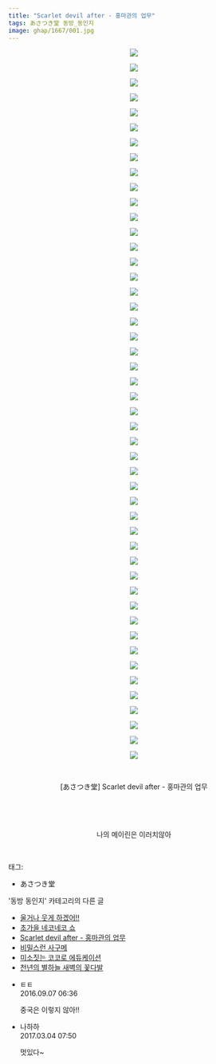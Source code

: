 ```yaml
---
title: "Scarlet devil after - 홍마관의 업무"
tags: あさつき堂 동방_동인지
image: ghap/1667/001.jpg
---
```

<div class="article">
<p style="text-align: center; clear: none; float: none;"><img src="{{ site.nasurl }}/ghap/1667/001.jpg"/></p>
<p style="text-align: center; clear: none; float: none;"><img src="{{ site.nasurl }}/ghap/1667/002.jpg"/></p>
<p style="text-align: center; clear: none; float: none;"><img src="{{ site.nasurl }}/ghap/1667/003.jpg"/></p>
<p style="text-align: center; clear: none; float: none;"><img src="{{ site.nasurl }}/ghap/1667/004.jpg"/></p>
<p style="text-align: center; clear: none; float: none;"><img src="{{ site.nasurl }}/ghap/1667/005.jpg"/></p>
<p style="text-align: center; clear: none; float: none;"><img src="{{ site.nasurl }}/ghap/1667/006.jpg"/></p>
<p style="text-align: center; clear: none; float: none;"><img src="{{ site.nasurl }}/ghap/1667/007.jpg"/></p>
<p style="text-align: center; clear: none; float: none;"><img src="{{ site.nasurl }}/ghap/1667/008.jpg"/></p>
<p style="text-align: center; clear: none; float: none;"><img src="{{ site.nasurl }}/ghap/1667/009.jpg"/></p>
<p style="text-align: center; clear: none; float: none;"><img src="{{ site.nasurl }}/ghap/1667/010.jpg"/></p>
<p style="text-align: center; clear: none; float: none;"><img src="{{ site.nasurl }}/ghap/1667/011.jpg"/></p>
<p style="text-align: center; clear: none; float: none;"><img src="{{ site.nasurl }}/ghap/1667/012.jpg"/></p>
<p style="text-align: center; clear: none; float: none;"><img src="{{ site.nasurl }}/ghap/1667/013.jpg"/></p>
<p style="text-align: center; clear: none; float: none;"><img src="{{ site.nasurl }}/ghap/1667/014.jpg"/></p>
<p style="text-align: center; clear: none; float: none;"><img src="{{ site.nasurl }}/ghap/1667/015.jpg"/></p>
<p style="text-align: center; clear: none; float: none;"><img src="{{ site.nasurl }}/ghap/1667/016.jpg"/></p>
<p style="text-align: center; clear: none; float: none;"><img src="{{ site.nasurl }}/ghap/1667/017.jpg"/></p>
<p style="text-align: center; clear: none; float: none;"><img src="{{ site.nasurl }}/ghap/1667/018.jpg"/></p>
<p style="text-align: center; clear: none; float: none;"><img src="{{ site.nasurl }}/ghap/1667/019.jpg"/></p>
<p style="text-align: center; clear: none; float: none;"><img src="{{ site.nasurl }}/ghap/1667/020.jpg"/></p>
<p style="text-align: center; clear: none; float: none;"><img src="{{ site.nasurl }}/ghap/1667/021.jpg"/></p>
<p style="text-align: center; clear: none; float: none;"><img src="{{ site.nasurl }}/ghap/1667/022.jpg"/></p>
<p style="text-align: center; clear: none; float: none;"><img src="{{ site.nasurl }}/ghap/1667/023.jpg"/></p>
<p style="text-align: center; clear: none; float: none;"><img src="{{ site.nasurl }}/ghap/1667/024.jpg"/></p>
<p style="text-align: center; clear: none; float: none;"><img src="{{ site.nasurl }}/ghap/1667/025.jpg"/></p>
<p style="text-align: center; clear: none; float: none;"><img src="{{ site.nasurl }}/ghap/1667/026.jpg"/></p>
<p style="text-align: center; clear: none; float: none;"><img src="{{ site.nasurl }}/ghap/1667/027.jpg"/></p>
<p style="text-align: center; clear: none; float: none;"><img src="{{ site.nasurl }}/ghap/1667/028.jpg"/></p>
<p style="text-align: center; clear: none; float: none;"><img src="{{ site.nasurl }}/ghap/1667/029.jpg"/></p>
<p style="text-align: center; clear: none; float: none;"><img src="{{ site.nasurl }}/ghap/1667/030.jpg"/></p>
<p style="text-align: center; clear: none; float: none;"><img src="{{ site.nasurl }}/ghap/1667/031.jpg"/></p>
<p style="text-align: center; clear: none; float: none;"><img src="{{ site.nasurl }}/ghap/1667/032.jpg"/></p>
<p style="text-align: center; clear: none; float: none;"><img src="{{ site.nasurl }}/ghap/1667/033.jpg"/></p>
<p style="text-align: center; clear: none; float: none;"><img src="{{ site.nasurl }}/ghap/1667/034.jpg"/></p>
<p style="text-align: center; clear: none; float: none;"><img src="{{ site.nasurl }}/ghap/1667/035.jpg"/></p>
<p style="text-align: center; clear: none; float: none;"><img src="{{ site.nasurl }}/ghap/1667/036.jpg"/></p>
<p style="text-align: center; clear: none; float: none;"><img src="{{ site.nasurl }}/ghap/1667/037.jpg"/></p>
<p style="text-align: center; clear: none; float: none;"><img src="{{ site.nasurl }}/ghap/1667/038.jpg"/></p>
<p style="text-align: center; clear: none; float: none;"><img src="{{ site.nasurl }}/ghap/1667/039.jpg"/></p>
<p style="text-align: center; clear: none; float: none;"><img src="{{ site.nasurl }}/ghap/1667/040.jpg"/></p>
<p style="text-align: center; clear: none; float: none;"><img src="{{ site.nasurl }}/ghap/1667/041.jpg"/></p>
<p style="text-align: center; clear: none; float: none;"><img src="{{ site.nasurl }}/ghap/1667/042.jpg"/></p>
<p style="text-align: center; clear: none; float: none;"><img src="{{ site.nasurl }}/ghap/1667/043.jpg"/></p>
<p style="text-align: center; clear: none; float: none;"><img src="{{ site.nasurl }}/ghap/1667/044.jpg"/></p>
<p style="text-align: center; clear: none; float: none;"><img src="{{ site.nasurl }}/ghap/1667/045.jpg"/></p>
<p style="text-align: center; clear: none; float: none;"><img src="{{ site.nasurl }}/ghap/1667/046.jpg"/></p>
<p style="text-align: center; clear: none; float: none;"><img src="{{ site.nasurl }}/ghap/1667/047.jpg"/></p>
<p style="text-align: center; clear: none; float: none;"><img src="{{ site.nasurl }}/ghap/1667/048.jpg"/></p>
<p style="text-align: center; clear: none; float: none;"><br/></p>
<p style="text-align: center; clear: none; float: none;">[あさつき堂] Scarlet devil after - 홍마관의 업무</p>
<p style="text-align: center; clear: none; float: none;"><br/></p>
<p style="text-align: center; clear: none; float: none;"><br/></p>
<p style="text-align: center; clear: none; float: none;">나의 메이린은 이러치않아</p>
<p><br/></p>
</div><div class="tagTrail">
<p>태그: </p>
<ul>
<li>あさつき堂</li>
</ul>
</div><div class="another">
<p>'동방 동인지' 카테고리의 다른 글</p>
<ul>
<li><a href="/2016-08-18-ghap_1670">울거나 웃게 하겠어!!</a></li>
<li><a href="/2016-08-18-ghap_1669">초가을 네코네코 쇼</a></li>
<li><a href="/2016-08-18-ghap_1667">Scarlet devil after - 홍마관의 업무</a></li>
<li><a href="/2016-08-18-ghap_1666">비밀스런 사구메</a></li>
<li><a href="/2016-08-18-ghap_1665">미소짓는 코코로 에듀케이션</a></li>
<li><a href="/2016-08-18-ghap_1663">천년의 별하늘 새벽의 꽃다발</a></li>
</ul>
</div><div class="cb_module cb_fluid">
<div class="cb_wrt cb_profile">
<div class="comment">
<ul>
<li class="cb_thumb_off" id="comment14800126">
<div class="cb_comment_area">
<div class="cb_info_area">
<div class="cb_section">
<span class="cb_nick_name">ㅌㅌ</span>
</div>
<div class="cb_section">
<span class="cb_date">2016.09.07 06:36 </span>
</div>
</div>
<div class="cb_dsc_comment">
<p class="cb_dsc">
											중국은 이렇지 않아!!
										</p>
</div>
</div></li>
<li class="cb_thumb_off" id="comment14930852">
<div class="cb_comment_area">
<div class="cb_info_area">
<div class="cb_section">
<span class="cb_nick_name">나하하</span>
</div>
<div class="cb_section">
<span class="cb_date">2017.03.04 07:50 </span>
</div>
</div>
<div class="cb_dsc_comment">
<p class="cb_dsc">
											멋있다~
										</p>
</div>
</div></li>
</ul>
</div>
</div><!-- commentList close -->
</div>
<br/>
<p id="refer"></p>
<br/>

